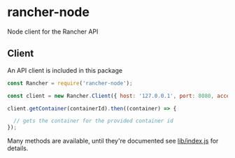 # rancher-node
Node client for the Rancher API

## Client

An API client is included in this package

```js
const Rancher = require('rancher-node');

const client = new Rancher.Client({ host: '127.0.0.1', port: 8080, access_key: 'SoMeToKeN', secret_key: 'someSecRetToken', environment: '1a5' });

client.getContainer(containerId).then((container) => {

  // gets the container for the provided container id
});
```

Many methods are available, until they're documented see [lib/index.js](lib/index.js) for details.